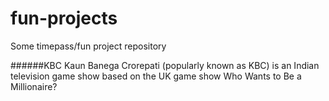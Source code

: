 fun-projects
============

Some timepass/fun project repository

######KBC
Kaun Banega Crorepati (popularly known as KBC) is an Indian television game show based on the UK game show Who Wants to Be a Millionaire? 
